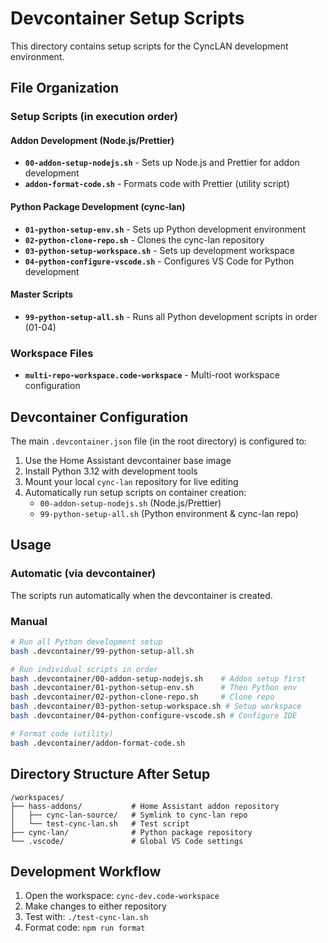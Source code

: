 # Devcontainer Setup Scripts

This directory contains setup scripts for the CyncLAN development environment.

## File Organization

### Setup Scripts (in execution order)

#### Addon Development (Node.js/Prettier)
- **`00-addon-setup-nodejs.sh`** - Sets up Node.js and Prettier for addon development
- **`addon-format-code.sh`** - Formats code with Prettier (utility script)

#### Python Package Development (cync-lan)
- **`01-python-setup-env.sh`** - Sets up Python development environment
- **`02-python-clone-repo.sh`** - Clones the cync-lan repository
- **`03-python-setup-workspace.sh`** - Sets up development workspace
- **`04-python-configure-vscode.sh`** - Configures VS Code for Python development

#### Master Scripts
- **`99-python-setup-all.sh`** - Runs all Python development scripts in order (01-04)

### Workspace Files
- **`multi-repo-workspace.code-workspace`** - Multi-root workspace configuration

## Devcontainer Configuration

The main `.devcontainer.json` file (in the root directory) is configured to:
1. Use the Home Assistant devcontainer base image
2. Install Python 3.12 with development tools
3. Mount your local `cync-lan` repository for live editing
4. Automatically run setup scripts on container creation:
   - `00-addon-setup-nodejs.sh` (Node.js/Prettier)
   - `99-python-setup-all.sh` (Python environment & cync-lan repo)

## Usage

### Automatic (via devcontainer)
The scripts run automatically when the devcontainer is created.

### Manual
```bash
# Run all Python development setup
bash .devcontainer/99-python-setup-all.sh

# Run individual scripts in order
bash .devcontainer/00-addon-setup-nodejs.sh    # Addon setup first
bash .devcontainer/01-python-setup-env.sh      # Then Python env
bash .devcontainer/02-python-clone-repo.sh     # Clone repo
bash .devcontainer/03-python-setup-workspace.sh # Setup workspace
bash .devcontainer/04-python-configure-vscode.sh # Configure IDE

# Format code (utility)
bash .devcontainer/addon-format-code.sh
```

## Directory Structure After Setup

```
/workspaces/
├── hass-addons/           # Home Assistant addon repository
│   ├── cync-lan-source/   # Symlink to cync-lan repo
│   └── test-cync-lan.sh   # Test script
├── cync-lan/              # Python package repository
└── .vscode/               # Global VS Code settings
```

## Development Workflow

1. Open the workspace: `cync-dev.code-workspace`
2. Make changes to either repository
3. Test with: `./test-cync-lan.sh`
4. Format code: `npm run format`

